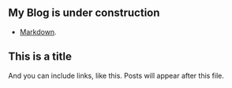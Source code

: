 ## My Blog is under construction
- [Markdown](https://guides.github.com/features/mastering-markdown/). 


## This is a title

And you can include links, like this. Posts will appear after this file. 

